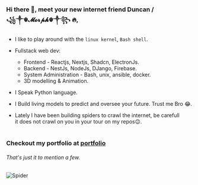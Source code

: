 ### Hi there 👋, meet your new internet friend <strong>Duncan / ꧁༒☬𝓜𝓸𝓻𝓹𝓱☬༒꧂ 🔥</strong>,
- I like to play around with the `linux kernel`, `Bash shell`.
- Fullstack web dev: 
  - Frontend - Reactjs, Nextjs, Shadcn, ElectronJs.
  - Backend - NestJs, NodeJs, DJango, Firebase.
  - System Administration - Bash, unix, ansible, docker.
  - 3D modelling & Animation.

- I Speak Python language.
- I Build living models to predict and oversee your future. Trust me Bro 😂.
- Lately I have been building spiders to crawl the internet, be carefull<br>it does not crawl on you in your tour on my repos😉.<br><br>
### Checkout my portfolio at [portfolio](https://portfolio-smoky-tau-12.vercel.app)
###### That's just it to mention a few.<br>
<!-- ![](https://media.giphy.com/media/hW4pOhW4dK7JI7hFno/giphy.gif) -->
<!-- ![](https://media.giphy.com/media/OVtqvymKkkcTu/giphy.gif) -->
![Spider](https://media.giphy.com/media/mX4N1OAPvjc03yejaN/giphy.gif)
